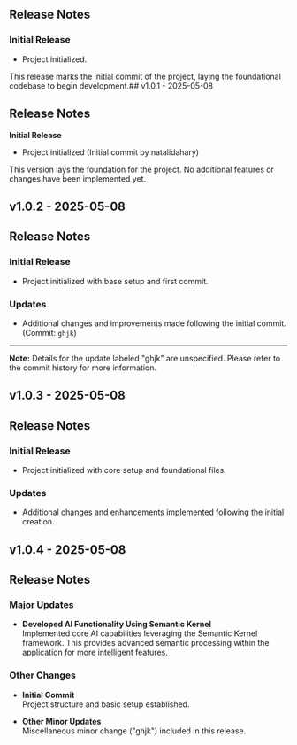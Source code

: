 ## Release Notes

### Initial Release

- Project initialized.

This release marks the initial commit of the project, laying the foundational codebase to begin development.## v1.0.1 - 2025-05-08

## Release Notes

**Initial Release**

- Project initialized (Initial commit by natalidahary)

This version lays the foundation for the project. No additional features or changes have been implemented yet.
## v1.0.2 - 2025-05-08

## Release Notes

### Initial Release

- Project initialized with base setup and first commit.

### Updates

- Additional changes and improvements made following the initial commit. (Commit: `ghjk`)

---

**Note:** Details for the update labeled "ghjk" are unspecified. Please refer to the commit history for more information.
## v1.0.3 - 2025-05-08

## Release Notes

### Initial Release

- Project initialized with core setup and foundational files.

### Updates

- Additional changes and enhancements implemented following the initial creation.

## v1.0.4 - 2025-05-08

## Release Notes

### Major Updates
- **Developed AI Functionality Using Semantic Kernel**  
  Implemented core AI capabilities leveraging the Semantic Kernel framework. This provides advanced semantic processing within the application for more intelligent features.

### Other Changes
- **Initial Commit**  
  Project structure and basic setup established.

- **Other Minor Updates**  
  Miscellaneous minor change ("ghjk") included in this release.
